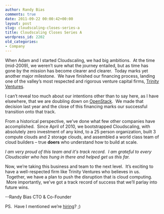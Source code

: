 ```yaml
---
author: Randy Bias
comments: true
date: 2011-09-22 00:00:42+00:00
layout: post
slug: cloudscaling-closes-series-a
title: Cloudscaling Closes Series A
wordpress_id: 2202
old_categories:
- Company
---
```


When Adam and I started Cloudscaling, we had big ambitions.  At the time (mid-2009), we weren’t sure what the journey entailed, but as time has gone by the mission has become clearer and clearer.  Today marks yet another major milestone.  We have finished our financing process, landing one of the valley’s most respected and rigorous venture capital firms, [Trinity Ventures](http://trinityventures.com/).

I can’t reveal too much about our intentions other than to say here, as I have elsewhere, that we are doubling down on [OpenStack](http://openstack.org).  We made that decision last year and the close of this financing marks our successful transition onto that track.

From a historical perspective, we’ve done what few other companies have accomplished.  Since April of 2010, we bootstrapped Cloudscaling, with absolutely zero investment of any kind, to a 25 person organization, built 3 compute clouds and 2 storage clouds, and assembled a world class team of cloud builders – true **doers** who understand how to build at scale.

_I am very proud of this team and it's track record.  I am grateful to every Cloudscaler who has hung in there and helped get us this far._

Now, we’re taking this business and team to the next level.  It’s exciting to have a well-respected firm like Trinity Ventures who believes in us.  Together, we have a plan to push the disruption that is cloud computing.  More importantly, we’ve got a track record of success that we’ll parlay into future wins.

--Randy Bias
CTO & Co-Founder

PS.  Have I mentioned we’re [hiring](http://cloudscaling.com/company/careers.html)? ;)
